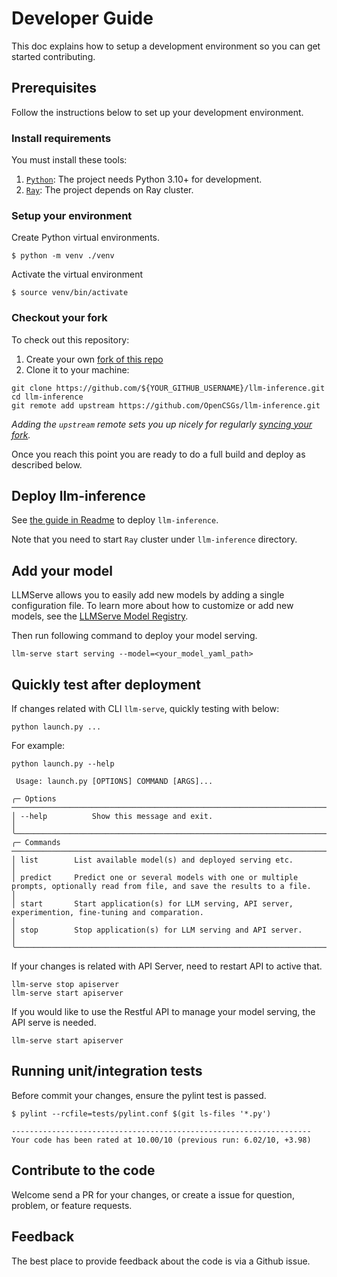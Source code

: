 # Developer Guide

This doc explains how to setup a development environment so you can get started contributing.

## Prerequisites

Follow the instructions below to set up your development environment. 

### Install requirements

You must install these tools:

1. [`Python`](https://www.python.org/downloads/): The project needs Python 3.10+ for development.
1. [`Ray`](https://docs.ray.io/en/master/ray-overview/installation.html): The project depends on Ray cluster.

### Setup your environment

Create Python virtual environments.
```
$ python -m venv ./venv
```

Activate the virtual environment
```
$ source venv/bin/activate
```

### Checkout your fork

To check out this repository:

1. Create your own
   [fork of this repo](https://help.github.com/articles/fork-a-repo/)
1. Clone it to your machine:

```shell
git clone https://github.com/${YOUR_GITHUB_USERNAME}/llm-inference.git
cd llm-inference
git remote add upstream https://github.com/OpenCSGs/llm-inference.git
```

_Adding the `upstream` remote sets you up nicely for regularly
[syncing your fork](https://help.github.com/articles/syncing-a-fork/)._

Once you reach this point you are ready to do a full build and deploy as
described below.

## Deploy llm-inference

See [the guide in Readme](https://github.com/OpenCSGs/llm-inference/blob/main/README.md#getting-started) to deploy `llm-inference`.

Note that you need to start `Ray` cluster under `llm-inference` directory.

## Add your model

LLMServe allows you to easily add new models by adding a single configuration file.
To learn more about how to customize or add new models, see the [LLMServe Model Registry](./models/README.md).

Then run following command to deploy your model serving.
```
llm-serve start serving --model=<your_model_yaml_path>
```


## Quickly test after deployment

If changes related with CLI `llm-serve`, quickly testing with below:

```
python launch.py ...
```

For example:
```
python launch.py --help

 Usage: launch.py [OPTIONS] COMMAND [ARGS]...

╭─ Options ──────────────────────────────────────────────────────────────────────────────────────────────────────────────────────────────────────────────────────────╮
│ --help          Show this message and exit.                                                                                                                        │
╰────────────────────────────────────────────────────────────────────────────────────────────────────────────────────────────────────────────────────────────────────╯
╭─ Commands ─────────────────────────────────────────────────────────────────────────────────────────────────────────────────────────────────────────────────────────╮
│ list        List available model(s) and deployed serving etc.                                                                                                      │
│ predict     Predict one or several models with one or multiple prompts, optionally read from file, and save the results to a file.                                 │
│ start       Start application(s) for LLM serving, API server, experimention, fine-tuning and comparation.                                                          │
│ stop        Stop application(s) for LLM serving and API server.                                                                                                    │
╰────────────────────────────────────────────────────────────────────────────────────────────────────────────────────────────────────────────────────────────────────╯

```

If your changes is related with API Server, need to restart API to active that.
```
llm-serve stop apiserver
llm-serve start apiserver
```

If you would like to use the Restful API to manage your model serving, the API serve is needed.
```
llm-serve start apiserver
```

## Running unit/integration tests

Before commit your changes, ensure the pylint test is passed.

```
$ pylint --rcfile=tests/pylint.conf $(git ls-files '*.py')

-------------------------------------------------------------------
Your code has been rated at 10.00/10 (previous run: 6.02/10, +3.98)

```

## Contribute to the code 

Welcome send a PR for your changes, or create a issue for question, problem, or feature requests.

## Feedback 

The best place to provide feedback about the code is via a Github issue. 